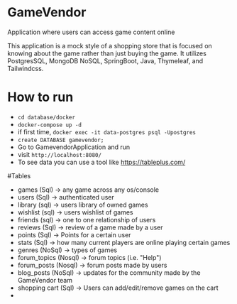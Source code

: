# GameVendor
Application where users can access game content online

This application is a mock style of a shopping store that is focused on knowing about the game rather than just buying the game. 
It utilizes PostgresSQL, MongoDB NoSQL, SpringBoot, Java, Thymeleaf, and Tailwindcss.

# How to run
- `cd database/docker`
- `docker-compose up -d`
- if first time, `docker exec -it data-postgres psql -Upostgres`
- `create DATABASE gamevendor;`
- Go to GamevendorApplication and run
- visit `http://localhost:8080/`
- To see data you can use a tool like https://tableplus.com/

#Tables
- games (Sql) -> any game across any os/console
- users (Sql) -> authenticated user
- library (sql) -> users library of owned games
- wishlist (sql) -> users wishlist of games
- friends (sql) -> one to one relationship of users
- reviews (Sql) -> review of a game made by a user
- points (Sql) -> Points for a certain user
- stats (Sql) -> how many current players are online playing certain games
- genres (NoSql) -> types of games
- forum_topics (Nosql) -> forum topics (i.e. "Help")
- forum_posts (Nosql) -> forum posts made by users
- blog_posts (NoSql) -> updates for the community made by the GameVendor team
- shopping cart (Sql) -> Users can add/edit/remove games on the cart
- 
